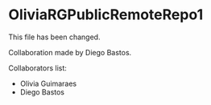 # OliviaRGPublicRemoteRepo1

This file has been changed.

Collaboration made by Diego Bastos.

Collaborators list:
- Olivia Guimaraes
- Diego Bastos

